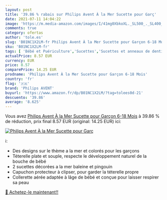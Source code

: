 ```yaml
---
layout: post
title: '39.86 % rabais sur Philips Avent À la Mer Sucette pour Garç'
date: 2021-07-11 14:04:22
image: 'https://m.media-amazon.com/images/I/41mg0XbkoXL._SL500_._SL400_.jpg'
comments: true
category: ofertas
author: 'tole.es'
slug: 'B01NC1X2LM-fr Philips Avent À la Mer Sucette pour Garçon 6-18 Mois'
sku: 'B01NC1X2LM-fr'
tags: [ 'Bébé et Puériculture','Sucettes','Sucettes et anneaux de dentition','philips avent', ]
actualPrice: 8.57 EUR
currency: EUR
price: 8.57
comparePrice: 14.25 EUR
prodname: 'Philips Avent À la Mer Sucette pour Garçon 6-18 Mois'
country: 'fr'
flag: '🇫🇷'
brand: 'Philips AVENT'
buyurl: 'https://www.amazon.fr/dp/B01NC1X2LM/?tag=tolees0d-21'
descuento: '39.86'
average: '8.625'
---
```


Vous avez [Philips Avent À la Mer Sucette pour Garçon 6-18 Mois](https://www.amazon.fr/dp/B01NC1X2LM/?tag=tolees0d-21)  à  39.86 % de réduction, prix final  8.57 EUR (original: 14.25 EUR) ici:

[![Philips Avent À la Mer Sucette pour Garç](https://m.media-amazon.com/images/I/41mg0XbkoXL._SL500_._SL400_.jpg)](https://www.amazon.fr/dp/B01NC1X2LM/?tag=tolees0d-21)

ℹ️:

- Des designs sur le thème a la mer et colorés pour les garçons
- Téterelle plate et souple, respecte le développement naturel de la bouche de bébé
- 2 sucettes décorées a la mer baleine et pingouin
- Capuchon protecteur à clipser, pour garder la téterelle propre
- Collerette aérée adaptée à lâge de bébé et conçue pour laisser respirer sa peau

[🛒 Achetez-le maintenant!!](https://www.amazon.fr/dp/B01NC1X2LM/?tag=tolees0d-21)
